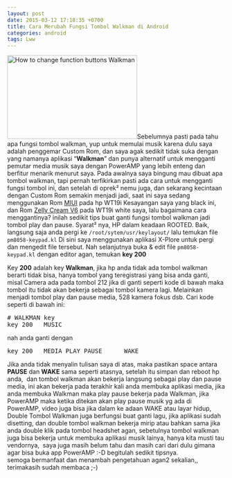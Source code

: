 ```yaml
---
layout: post
date: 2015-03-12 17:18:35 +0700
title: Cara Merubah Fungsi Tombol Walkman di Android
categories: android
tags: Lww
---
```

<p><a href="https://eggoez.bitbucket.io/wp-content/uploads/2014/05/key-200-walkman-eggoez.png" class="fancybox image"><img class="alignleft wp-image-1536 size-medium" src="https://eggoez.bitbucket.io/wp-content/uploads/2014/05/key-200-walkman-eggoez-300x193.png" alt="How to change function buttons Walkman" width="300" height="193"></a>Sebelumnya pasti pada tahu apa fungsi tombol walkman, yup untuk memulai musik karena dulu saya adalah penggemar Custom Rom, dan saya agak sedikit tidak suka dengan yang namanya aplikasi “<strong>Walkman</strong>” dan punya alternatif untuk mengganti pemutar media musik saya dengan PowerAMP yang lebih enteng dan berfitur menarik menurut saya. Pada awalnya saya bingung mau dibuat apa tombol walkman, tapi pernah terfikirkan pasti ada cara untuk mengganti fungsi tombol ini, dan setelah di oprek² nemu juga, dan sekarang kecintaan dengan <span id="more-1173"></span>Custom Rom semakin menjadi jadi, saat ini saya sedang menggunakan Rom <a href="https://forum.xda-developers.com/showthread.php?t=2466413" target="_blank">MIUI</a> pada hp WT19i Kesayangan saya yang black ini, dan Rom <a href="https://forum.xda-developers.com/showthread.php?t=2155803" target="_blank">Zelly Cream V6</a> pada WT19i white saya, lalu bagaimana cara menggantinya? inilah sedikit tips buat ganti fungsi tombol walkman jadi tombol play dan pause. Syarat² nya, HP dalam keadaan ROOTED. Baik, langsung saja anda pergi ke <code>/root/sytem/usr/keylayout/</code> lalu temukan file <code>pm8058-keypad.kl</code> Di sini saya menggunakan aplikasi X-Plore untuk pergi dan mengedit file tersebut. Nah selanjutnya buka &amp; edit file <code>pm8058-keypad.kl</code> dengan editor agan, temukan <strong>key 200</strong></p>
<p>Key <strong>200</strong> adalah key <strong>Walkman</strong>, jika hp anda tidak ada tombol walkman berarti tidak bisa, hanya tombol yang teregistrasi yang bisa anda ganti, misal Camera ada pada tombol 212 jika di ganti seperti kode di bawah maka tombol itu tidak akan bekerja sebagai tombol kamera lagi. Melainkan menjadi tombol play dan pause media, 528 kamera fokus dsb. Cari kode seperti di bawah ini:</p>
<pre># WALKMAN key
key 200&nbsp;&nbsp; MUSIC</pre>
<p>nah anda ganti dengan</p>
<pre>key 200&nbsp;&nbsp; MEDIA_PLAY_PAUSE&nbsp;&nbsp;&nbsp;&nbsp;&nbsp; WAKE</pre>
<p>Jika anda tidak menyalin tulisan saya di atas, maka pastikan space antara <strong>PAUSE</strong> dan <strong>WAKE</strong> sama seperti atasnya, setelah itu simpan dan reboot hp anda,&nbsp; dan tombol walkman akan bekerja langsung sebagai play dan pause media, ini akan bekerja pada terakhir kali anda membuka aplikasi media, jika anda membuka Walkman maka play pause bekerja pada Walkman, jika PowerAMP maka ketika ditekan akan play pause musik yg ada di PowerAMP, video juga bisa jika dalam ke adaan WAKE atau layar hidup, Double Tombol Walkman juga berfungsi buat ganti lagu, jika aplikasi sudah disetting, dan double tombol walkman bekerja mirip atau bahkan sama jika anda double klik pada tombol headshet agan, sebetulnya tombol walkman juga bisa bekerja untuk membuka aplikasi musik lainya, hanya kita musti tau vendornya,&nbsp; saya juga masih belum tahu dan masih cari dari dulu gimana agar bisa buka app&nbsp;PowerAMP :-D begitulah sedikit tipsnya.<br>
semoga bermanfaat dan menambah pengetahuan agan2 sekalian,, terimakasih sudah membaca ;-)</p>